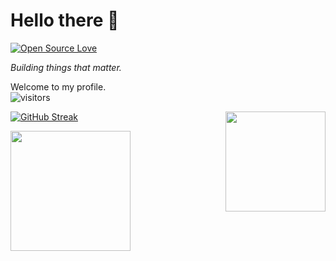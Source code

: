 # Hello there 👋

[![Open Source Love](https://badges.frapsoft.com/os/v1/open-source.svg?v=102)](https://github.com/ellerbrock/open-source-badge/)



*Building things that matter.*


Welcome to my profile.<br>
![visitors](https://visitor-badge.laobi.icu/badge?page_id=athy125.athy125)


<img align="right" width="160" height="160" src="https://user-images.githubusercontent.com/90677747/211471004-9e33adfa-d9cb-4497-9857-a608c767bb18.gif">


<!-- [![willianrod's wakatime stats](https://github-readme-stats.vercel.app/api/wakatime?username=athy125)]
  -->
 
 [![GitHub Streak](https://github-readme-streak-stats.herokuapp.com?user=athy125&theme=highcontrast)](https://git.io/streak-stats)
  
  <a><img src="https://github-readme-stats.vercel.app/api/top-langs/?username=athy125&langs_count=6&layout=compact&theme=radical&hide_border=true&exclude_repo=Machine-Learning,AutonomousCar,Online_Python_Learned,ML-Projects," height="192px"/></a>
